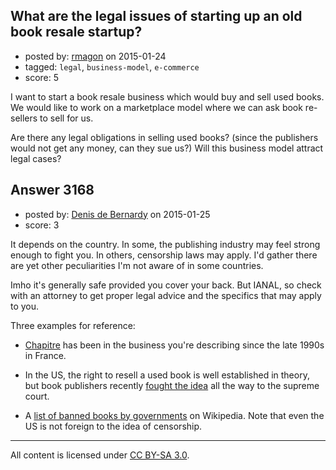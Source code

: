 ## What are the legal issues of starting up an old book resale startup?

- posted by: [rmagon](https://stackexchange.com/users/429939/rmagon) on 2015-01-24
- tagged: `legal`, `business-model`, `e-commerce`
- score: 5

I want to start a book resale business which would buy and sell used books. 
We would like to work on a marketplace model where we can ask book re-sellers to sell for us.

Are there any legal obligations in selling used books? (since the publishers would not get any money, can they sue us?) Will this business model attract legal cases?


## Answer 3168

- posted by: [Denis de Bernardy](https://stackexchange.com/users/182468/denis-de-bernardy) on 2015-01-25
- score: 3

It depends on the country. In some, the publishing industry may feel strong enough to fight you. In others, censorship laws may apply. I'd gather there are yet other peculiarities I'm not aware of in some countries.

Imho it's generally safe provided you cover your back. But IANAL, so check with an attorney to get proper legal advice and the specifics that may apply to you.

Three examples for reference:

- [Chapitre](http://www.chapitre.com) has been in the business you're describing since the late 1990s in France.

- In the US, the right to resell a used book is well established in theory, but book publishers recently [fought the idea](http://arstechnica.com/tech-policy/2014/11/how-an-ebay-bookseller-defeated-a-publishing-giant-at-the-supreme-court/) all the way to the supreme court.

- A [list of banned books by governments](http://en.wikipedia.org/wiki/List_of_books_banned_by_governments) on Wikipedia. Note that even the US is not foreign to the idea of censorship.



---

All content is licensed under [CC BY-SA 3.0](https://creativecommons.org/licenses/by-sa/3.0/).
